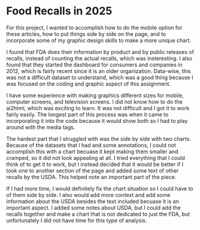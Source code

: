 # Food Recalls in 2025
 
For this project, I wanted to accomplish how to do the mobile option for these articles, how to put things side by side on the page, and to incorporate some of my graphic design skills to make a more unique chart. 

I found that FDA does their information by product and by public releases of recalls, instead of counting the actual recalls, which was insteresting. I also found that they started the dashboard for consumers and companies in 2012, which is fairly recent since it is an older organization. Data-wise, this was not a difficult dataset to understand, which was a good thing because I was focused on the coding and graphic aspect of this assignment.

I have some experience with making graphics different sizes for mobile, computer screens, and television screens. I did not know how to do the ai2html, which was exciting to learn. It was not difficult and I got it to work fairly easily. The longest part of this process was when it came to incorporating it into the code because it would show both so I had to play around with the media tags. 

The hardest part that I struggled with was the side by side with two charts. Because of the datasets that I had and some annotations, I could not accomplish this with a chart becuase it kept making them smaller and cramped, so it did not look appealing at all. I tried everything that I could think of to get it to work, but I instead decided that it would be better if I took one to another section of the page and added some text of other recalls by the USDA. This helped note an important part of the piece.

If I had more time, I would definitely fix the chart situation so I could have to of them side by side. I also would add more context and add some information about the USDA besides the text included becuase it is an important aspect. I added some notes about USDA, but I could add the recalls together and make a chart that is not dedicated to just the FDA, but unfortunately I did not have time for this type of analysis. 